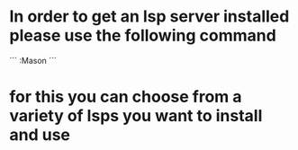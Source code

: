 # In order to get an lsp server installed please use the following command
´´´
:Mason
´´´

# for this you can choose from a variety of lsps you want to install and use
